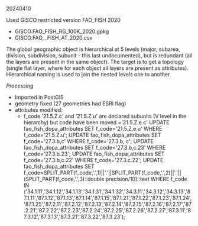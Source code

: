 20240410

Used GISCO restricted version FAO_FISH 2020
+  GISCO.FAO_FISH_RG_100K_2020.gpkg
+  GISCO.FAO__FISH_AT_2020.csv

The global geographic object is hierarchical at 5 levels (major, subarea, division, subdivision, subunit - this last undocumented), but is redundant (all the layers are present in the same object).
The target is to get a topology (single flat layer, where for each object all layers are present as attributes).
Hierarchical naming is used to join the nested levels one to another.

*Processing*
+  Imported in PostGIS
+  geometry fixed (27 geometries had ESRI flag)
+  attributes modified:
   +  f_code '21.5.Z.c' and '21.5.Z.u' are declared subunits (V level in the hierarchy) but code have been moved ='21.5.Z.e.c'
UPDATE fao_fish_dopa_attributes SET f_code='21.5.Z.e.u' WHERE f_code='21.5.Z.u';
UPDATE fao_fish_dopa_attributes SET f_code='27.3.b,c' WHERE f_code='27.3.b, c';
UPDATE fao_fish_dopa_attributes SET f_code='27.3.b,c.23' WHERE f_code='27.3.b.23';
UPDATE fao_fish_dopa_attributes SET f_code='27.3.b,c.22' WHERE f_code='27.3.c.22';
UPDATE fao_fish_dopa_attributes
SET f_code=SPLIT_PART(f_code,'.',1)||'.'||SPLIT_PART(f_code,'.',2)||'.'||(SPLIT_PART(f_code,'.',3)::double precision/10)::text
WHERE f_code IN ('34.1.11','34.1.12','34.1.13','34.1.31','34.1.32','34.3.11','34.3.12','34.3.13','87.1.11','87.1.12','87.1.13','87.1.14','87.1.15','87.1.21','87.1.22','87.1.23','87.1.24','87.1.25','87.2.11','87.2.12','87.2.13','87.2.14','87.2.15','87.2.16','87.2.17','87.2.21','87.2.22','87.2.23','87.2.24','87.2.25','87.2.26','87.2.27','87.3.11','87.3.12','87.3.13','87.3.21','87.3.22','87.3.23');
  

